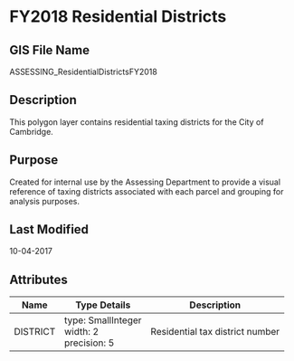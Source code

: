# FY2018 Residential Districts
## GIS File Name
ASSESSING_ResidentialDistrictsFY2018
## Description
<DIV STYLE="text-align:Left;"><DIV><DIV><P><SPAN>This polygon layer contains residential taxing districts for the City of Cambridge. </SPAN></P></DIV></DIV></DIV>

## Purpose
Created for internal use by the Assessing Department to provide a visual reference of taxing districts associated with each parcel and grouping for analysis purposes.
## Last Modified
10-04-2017
## Attributes
|Name|Type Details|Description|
|----|------------|-----------|
|DISTRICT|type: SmallInteger<br/>width: 2<br/>precision: 5|Residential tax district number|
